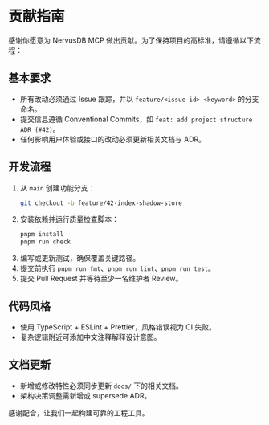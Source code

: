 # 贡献指南

感谢你愿意为 NervusDB MCP 做出贡献。为了保持项目的高标准，请遵循以下流程：

## 基本要求

- 所有改动必须通过 Issue 跟踪，并以 `feature/<issue-id>-<keyword>` 的分支命名。
- 提交信息遵循 Conventional Commits，如 `feat: add project structure ADR (#42)`。
- 任何影响用户体验或接口的改动必须更新相关文档与 ADR。

## 开发流程

1. 从 `main` 创建功能分支：
   ```bash
   git checkout -b feature/42-index-shadow-store
   ```
2. 安装依赖并运行质量检查脚本：
   ```bash
   pnpm install
   pnpm run check
   ```
3. 编写或更新测试，确保覆盖关键路径。
4. 提交前执行 `pnpm run fmt`、`pnpm run lint`、`pnpm run test`。
5. 提交 Pull Request 并等待至少一名维护者 Review。

## 代码风格

- 使用 TypeScript + ESLint + Prettier，风格错误视为 CI 失败。
- 复杂逻辑附近可添加中文注释解释设计意图。

## 文档更新

- 新增或修改特性必须同步更新 `docs/` 下的相关文档。
- 架构决策调整需新增或 supersede ADR。

感谢配合，让我们一起构建可靠的工程工具。
